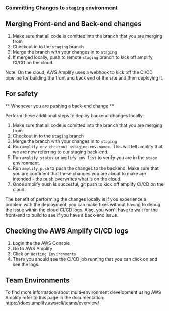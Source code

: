 
### Committing Changes to `staging` environment

## Merging Front-end and Back-end changes

1. Make sure that all code is comitted into the branch that you are merging from
2. Checkout in to the `staging` branch
3. Merge the branch with your changes in to `staging`
4. If merged locally, push to remote `staging` branch to kick off amplify CI/CD on the cloud.

Note: On the cloud, AWS Amplify uses a webhook to kick off the CI/CD pipeline for building the front and back end of the site and then deploying it.

## For safety

** Whenever you are pushing a back-end change **

Perform these additional steps to deploy backend changes locally:

1. Make sure that all code is comitted into the branch that you are merging from
2. Checkout in to the `staging` branch
3. Merge the branch with your changes in to `staging`
4. Run `amplify env checkout <staging-env-name>`. This will tell amplify that we are now referring to our staging back-end.
5. Run `amplify status` or `amplify env list` to verify you are in the `stage` environment.
6. Run `amplify push` to push the changes to the backend. Make sure that you are confident that these changes you are about to make are intended - the push overwrites what is on the cloud.
7. Once amplify push is succesful, git push to kick off amplify CI/CD on the cloud.

The benefit of performing the changes locally is if you experience a problem with the deployment, you can make fixes without having to debug the issue within the cloud CI/CD logs. Also, you won't have to wait for the front-end to build to see if you have a back-end issue. 

## Checking the AWS Amplify CI/CD logs

1. Login the the AWS Console
2. Go to AWS Amplify
3. Click on `Hosting Environments`
4. There you should see the Ci/CD job running that you can click on and see the logs.

## Team Environments

To find more information about multi-environment development using AWS Amplify refer to this page in the documentation: https://docs.amplify.aws/cli/teams/overview/
